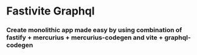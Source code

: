 # Fastivite Graphql

### Create monolithic app made easy by using combination of fastify + mercurius + mercurius-codegen and vite + graphql-codegen
